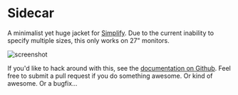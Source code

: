 # Sidecar

A minimalist yet huge jacket for [Simplify](http://mmth.us/simplify/). Due to the current inability to specify multiple sizes, this only works on 27" monitors.

![screenshot](http://ckyp.us/aUjy+)

If you'd like to hack around with this, see the [documentation on Github](https://github.com/mmth/simplify_jackets). Feel free to submit a pull request if you do something awesome. Or kind of awesome. Or a bugfix...

